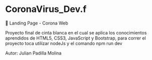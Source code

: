 # CoronaVirus_Dev.f

🦠 Landing Page - Corona Web


Proyecto final de cinta blanca en el cual se aplica los conocimientos aprendidos de HTML5, CSS3, JavaScript y Bootstrap, para correr el proyecto toca utilizar nodeJs y el comando npm run dev

Autor: Julian Padilla Molina

